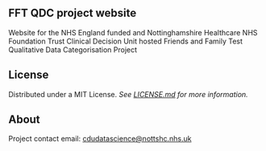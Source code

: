 ## FFT QDC project website

Website for the NHS England funded and Nottinghamshire Healthcare NHS Foundation Trust Clinical Decision Unit hosted Friends and Family Test Qualitative Data Categorisation Project

## License

Distributed under a MIT License. _See [LICENSE.md](/LICENSE) for more information._

<!-- CONTACT -->

## About

Project contact email: [cdudatascience@nottshc.nhs.uk](mailto:cdudatascience@nottshc.nhs.uk)

